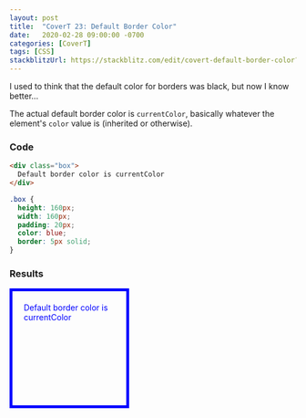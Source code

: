 ```yaml
---
layout: post
title:  "CoverT 23: Default Border Color"
date:   2020-02-28 09:00:00 -0700
categories: [CoverT]
tags: [CSS]
stackblitzUrl: https://stackblitz.com/edit/covert-default-border-color?file=style.css
---
```


I used to think that the default color for borders was black, but now I know better...

The actual default border color is `currentColor`, basically whatever the element's `color` value is (inherited or otherwise).

### Code

```html
<div class="box">
  Default border color is currentColor
</div>
```

```css
.box {
  height: 160px;
  width: 160px;
  padding: 20px;
  color: blue;
  border: 5px solid;
}
```

### Results

<style>
.box {
  height: 160px;
  width: 160px;
  padding: 20px;
  color: blue;
  border: 5px solid;
}
</style>

<div class="box">
  Default border color is currentColor
</div>